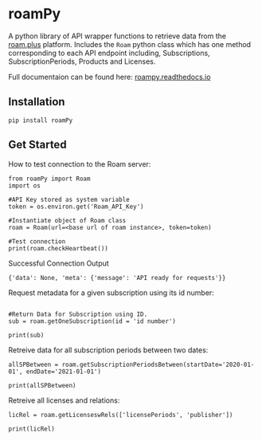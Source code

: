 # roamPy
A python library of API wrapper functions to retrieve data from the [roam.plus](https://roam.plus) platform. Includes the 
`Roam` python class which has one method corresponding to each API endpoint including, Subscriptions, SubscriptionPeriods, Products and Licenses. 

Full documentaion can be found here: [roampy.readthedocs.io](https://roampy.readthedocs.io)

## Installation

`pip install roamPy`

## Get Started
How to test connection to the Roam server: 
```
from roamPy import Roam
import os

#API Key stored as system variable
token = os.environ.get('Roam_API_Key')

#Instantiate object of Roam class
roam = Roam(url=<base url of roam instance>, token=token)

#Test connection
print(roam.checkHeartbeat())
```

Successful Connection Output
```
{'data': None, 'meta': {'message': 'API ready for requests'}}
```


Request metadata for a given subscription using its id number:
```

#Return Data for Subscription using ID.
sub = roam.getOneSubscription(id = 'id number')

print(sub)
```

Retreive data for all subscription periods between two dates: 
```
allSPBetween = roam.getSubscriptionPeriodsBetween(startDate='2020-01-01', endDate='2021-01-01')

print(allSPBetween)
```

Retreive all licenses and relations: 
```
licRel = roam.getLicenseswRels(['licensePeriods', 'publisher'])

print(licRel)
```

